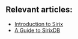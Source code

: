 ## Relevant articles:

- [Introduction to Sirix](https://www.baeldung.com/introduction-to-sirix)
- [A Guide to SirixDB](https://www.baeldung.com/sirix)

